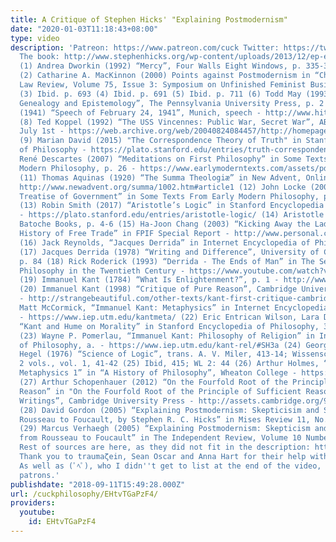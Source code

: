 ```yaml
---
title: A Critique of Stephen Hicks' "Explaining Postmodernism"
date: "2020-01-03T11:18:43+08:00"
type: video
description: 'Patreon: https://www.patreon.com/cuck Twitter: https://twitter.com/PhilosophyCuck
  The book: http://www.stephenhicks.org/wp-content/uploads/2013/12/ep-ee-2014-printing.pdf
  (1) Andrea Dworkin (1992) “Mercy”, Four Walls Eight Windows, p. 335-336 - https://the-eye.eu/public/Books/Radical%20Feminist%20Literature/Andrea%20Dworkin/Mercy%20%28139%29/Mercy%20-%20Andrea%20Dworkin.pdf
  (2) Catharine A. MacKinnon (2000) Points against Postmodernism in “Chicago-Kent
  Law Review, Volume 75, Issue 3: Symposium on Unfinished Feminist Business” - https://luceononuro1.files.wordpress.com/2015/04/points-against-postmodernism-catharine-mackinnon-socdiss.pdf
  (3) Ibid. p. 693 (4) Ibid. p. 691 (5) Ibid. p. 711 (6) Todd May (1993) “Between
  Genealogy and Epistemology”, The Pennsylvania University Press, p. 2 (7) Adolf Hitler
  (1941) “Speech of February 24, 1941”, Munich, speech - http://www.hitler.org/speeches/02-24-41.html
  (8) Ted Koppel (1992) “The USS Vincennes: Public War, Secret War”, ABC Nightline,
  July 1st - https://web.archive.org/web/20040824084457/http://homepage.ntlworld.com/jksonc/docs/ir655-nightline-19920701.html
  (9) Marian David (2015) "The Correspondence Theory of Truth" in Stanford Encyclopedia
  of Philosophy - https://plato.stanford.edu/entries/truth-correspondence/#1 (10)
  René Descartes (2007) “Meditations on First Philosophy” in Some Texts From Early
  Modern Philosophy, p. 26 - https://www.earlymoderntexts.com/assets/pdfs/descartes1641.pdf
  (11) Thomas Aquinas (1920) “The Summa Theologiæ” in New Advent, Online Edition -
  http://www.newadvent.org/summa/1002.htm#article1 (12) John Locke (2008) “Second
  Treatise of Government” in Some Texts From Early Modern Philosophy, p. 4 - https://www.earlymoderntexts.com/assets/pdfs/locke1689a.pdf
  (13) Robin Smith (2017) “Aristotle’s Logic” in Stanford Encyclopedia of Philosophy
  - https://plato.stanford.edu/entries/aristotle-logic/ (14) Aristotle (1999) “Politics”,
  Batoche Books, p. 4-6 (15) Ha-Joon Chang (2003) “Kicking Away the Ladder: The “Real”
  History of Free Trade” in FPIF Special Report - http://www.personal.ceu.hu/corliss/CDST_Course_Site/Readings_old_2012_files/Ha-Joon%20Chang%20-%20Kicking%20Away%20the%20Ladder-The%20%E2%80%9CReal%E2%80%9D%20History%20of%20Free%20Trade.pdf
  (16) Jack Reynolds, “Jacques Derrida” in Internet Encyclopedia of Philosophy - https://www.iep.utm.edu/derrida/
  (17) Jacques Derrida (1978) “Writing and Difference”, University of Chicago Press,
  p. 84 (18) Rick Roderick (1993) “Derrida - The Ends of Man” in The Self Under Siege:
  Philosophy in the Twentieth Century - https://www.youtube.com/watch?v=LvAwoUvXNzU
  (19) Immanuel Kant (1784) “What Is Enlightenment?”, p. 1 - http://www.allmendeberlin.de/What-is-Enlightenment.pdf
  (20) Immanuel Kant (1998) “Critique of Pure Reason”, Cambridge University Press
  - http://strangebeautiful.com/other-texts/kant-first-critique-cambridge.pdf (21)
  Matt McCormick, “Immanuel Kant: Metaphysics” in Internet Encyclopedia of Philosophy
  - https://www.iep.utm.edu/kantmeta/ (22) Eric Entrican Wilson, Lara Denis (2018)
  “Kant and Hume on Morality” in Stanford Encyclopedia of Philosophy, 3. - https://plato.stanford.edu/entries/kant-hume-morality/#ReasEmotMora
  (23) Wayne P. Pomerlau, “Immanuel Kant: Philosophy of Religion” in Internet Encyclopedia
  of Philosophy, a. - https://www.iep.utm.edu/kant-rel/#SH3a (24) Georg Willhelm Friedrich
  Hegel (1976) “Science of Logic”, trans. A. V. Miler, 413-14; Wissenschaft der Logik,
  2 vols., vol. 1, 41-42 (25) Ibid, 415; WL 2: 44 (26) Arthur Holmes, “Aristotle’s
  Metaphysics 1” in “A History of Philosophy”, Wheaton College - https://www.youtube.com/watch?v=kLKHpSPoNKI
  (27) Arthur Schopenhauer (2012) “On the Fourfold Root of the Principle of Sufficient
  Reason” in "On the Fourfold Root of the Principle of Sufficient Reason and Other
  Writings”, Cambridge University Press - http://assets.cambridge.org/97805218/72713/frontmatter/9780521872713_frontmatter.pdf
  (28) David Gordon (2005) “Explaining Postmodernism: Skepticisim and Socialism from
  Rousseau to Foucault, by Stephen R. C. Hicks” in Mises Review 11, No. 3 - https://mises.org/library/explaining-postmodernism-skepticism-and-socialism-rousseau-foucault-stephen-r-c-hicks
  (29) Marcus Verhaegh (2005) “Explaining Postmodernism: Skepticism and Socialism
  from Rousseau to Foucault” in The Independent Review, Volume 10 Number 2 - http://www.independent.org/publications/tir/article.asp?id=555
  Rest of sources are here, as they did not fit in the description: https://justpaste.it/5r7n6
  Thank you to traumaζein, Sean Oscar and Anna Hart for their help with Heidegger.
  As well as (ﾟﾍﾟ), who I didn''t get to list at the end of the video, and all other
  patrons.'
publishdate: "2018-09-11T15:49:28.000Z"
url: /cuckphilosophy/EHtvTGaPzF4/
providers:
  youtube:
    id: EHtvTGaPzF4
---
```

